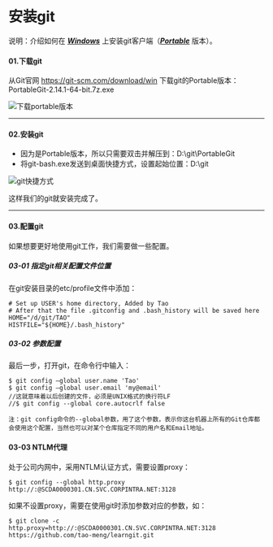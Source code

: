 # 安装git

说明：介绍如何在 <u>***Windows***</u> 上安装git客户端（<u>***Portable***</u> 版本）。

#### 01.下载git

从Git官网
<https://git-scm.com/download/win>
下载git的Portable版本：
PortableGit-2.14.1-64-bit.7z.exe

![下载portable版本](file:///img/git_download.png)

---

#### 02.安装git

- 因为是Portable版本，所以只需要双击并解压到：D:\git\PortableGit
- 将git-bash.exe发送到桌面快捷方式，设置起始位置：D:\git

![git快捷方式](file:///img/shortcut.png)

这样我们的git就安装完成了。

---

#### 03.配置git

如果想要更好地使用git工作，我们需要做一些配置。

##### 03-01 指定git相关配置文件位置

在git安装目录的etc/profile文件中添加：

	# Set up USER's home directory, Added by Tao
	# After that the file .gitconfig and .bash_history will be saved here
	HOME="/d/git/TAO"
	HISTFILE="${HOME}/.bash_history"

##### 03-02 参数配置

最后一步，打开git，在命令行中输入：

	$ git config –global user.name 'Tao'
	$ git config –global user.email 'my@email'
	//这就意味着以后创建的文件，必须是UNIX格式的换行符LF
	//$ git config --global core.autocrlf false
	
	注：git config命令的--global参数，用了这个参数，表示你这台机器上所有的Git仓库都会使用这个配置，当然也可以对某个仓库指定不同的用户名和Email地址。

#### 03-03 NTLM代理
处于公司内网中，采用NTLM认证方式，需要设置proxy：

	$ git config --global http.proxy http://:@SCDA0000301.CN.SVC.CORPINTRA.NET:3128

如果不设置proxy，需要在使用git时添加参数对应的参数，如：

	$ git clone -c http.proxy=http://:@SCDA0000301.CN.SVC.CORPINTRA.NET:3128 https://github.com/tao-meng/learngit.git
